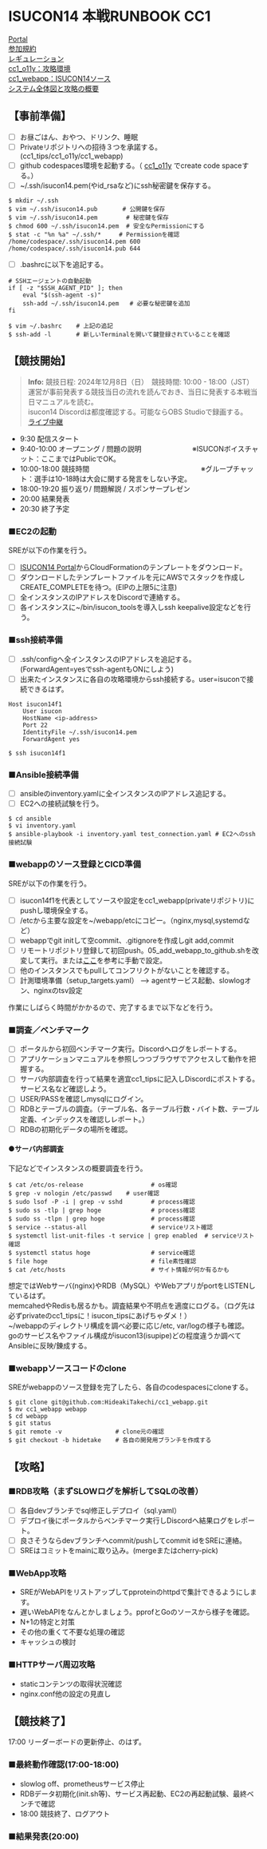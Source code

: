 # ISUCON14 本戦RUNBOOK CC1 
[Portal](https://portal.isucon.net/)  
[参加規約](https://isucon.net/archives/58657108.html)  
[レギュレーション](https://isucon.net/archives/58657116.html)   
[cc1_o11y：攻略環境](https://github.com/HideakiTakechi/cc1_o11y)  
[cc1_webapp：ISUCON14ソース](https://github.com/HideakiTakechi/cc1_webapp)  
[システム全体図と攻略の概要](https://github.com/HideakiTakechi/cc1_tips/blob/main/2024/system_setup.md)

## 【事前準備】
- [ ] お昼ごはん、おやつ、ドリンク、睡眠  
- [ ] Privateリポジトリへの招待３つを承諾する。(cc1_tips/cc1_o11y/cc1_webapp)
- [ ] github codespaces環境を起動する。（ [cc1_o11y](https://github.com/HideakiTakechi/cc1_o11y) でcreate code spaceする。）
- [ ] ~/.ssh/isucon14.pem(やid_rsaなど)にssh秘密鍵を保存する。
```
$ mkdir ~/.ssh
$ vim ~/.ssh/isucon14.pub       # 公開鍵を保存
$ vim ~/.ssh/isucon14.pem        # 秘密鍵を保存
$ chmod 600 ~/.ssh/isucon14.pem  # 安全なPermissionにする
$ stat -c "%n %a" ~/.ssh/*     # Permissionを確認
/home/codespace/.ssh/isucon14.pem 600
/home/codespace/.ssh/isucon14.pub 644
```
- [ ] .bashrcに以下を追記する。
```
# SSHエージェントの自動起動
if [ -z "$SSH_AGENT_PID" ]; then
    eval "$(ssh-agent -s)"
    ssh-add ~/.ssh/isucon14.pem   # 必要な秘密鍵を追加
fi
```
```
$ vim ~/.bashrc    # 上記の追記
$ ssh-add -l       # 新しいTerminalを開いて鍵登録されていることを確認
```

## 【競技開始】
> **Info:** 競技日程: 2024年12月8日（日）　競技時間: 10:00 - 18:00（JST）  
運営が事前発表する競技当日の流れを読んでおき、当日に発表する本戦当日マニュアルを読む。  
isucon14 Discordは都度確認する。可能ならOBS Studioで録画する。    
[ライブ中継](https://www.youtube.com/live/sT_9E0pTlns)
- 9:30 配信スタート  
- 9:40-10:00 オープニング / 問題の説明  　　　　　　　※ISUCONボイスチャット：ここまではPublicでOK。
- 10:00-18:00 競技時間　　　　　　　　　　　　　　　　※グループチャット：選手は10-18時は大会に関する発言をしない予定。  
- 18:00-19:20 振り返り/ 問題解説 / スポンサープレゼン   
- 20:00 結果発表  
- 20:30 終了予定  

### ■EC2の起動
SREが以下の作業を行う。
- [ ] [ISUCON14 Portal](https://portal.isucon.net)からCloudFormationのテンプレートをダウンロード。  
- [ ] ダウンロードしたテンプレートファイルを元にAWSでスタックを作成しCREATE_COMPLETEを待つ。(EIPの上限5に注意)  
- [ ] 全インスタンスのIPアドレスをDiscordで連絡する。
- [ ] 各インスタンスに~/bin/isucon_toolsを導入しssh keepalive設定などを行う。

### ■ssh接続準備  
- [ ] .ssh/configへ全インスタンスのIPアドレスを追記する。(ForwardAgent=yesでssh-agentもONにしよう)　
- [ ] 出来たインスタンスに各自の攻略環境からssh接続する。user=isuconで接続できるはず。
```
Host isucon14f1
    User isucon
    HostName <ip-address>
    Port 22
    IdentityFile ~/.ssh/isucon14.pem
    ForwardAgent yes
```
```
$ ssh isucon14f1
```
### ■Ansible接続準備  
- [ ] ansibleのinventory.yamlに全インスタンスのIPアドレス追記する。
- [ ] EC2への接続試験を行う。
```
$ cd ansible
$ vi inventory.yaml
$ ansible-playbook -i inventory.yaml test_connection.yaml # EC2へのssh接続試験
```

### ■webappのソース登録とCICD準備
SREが以下の作業を行う。
- [ ] isucon14f1を代表としてソースや設定をcc1_webapp(privateリポジトリ)にpushし環境保全する。  
- [ ] /etcから主要な設定を~/webapp/etcにコピー。（nginx,mysql,systemdなど）
- [ ] webappでgit initして空commit、.gitignoreを作成しgit add,commit
- [ ] リモートリポジトリ登録して初回push。05_add_webapp_to_github.shを改変して実行。または[ここ](https://github.com/ChallengeClub/isucon_tips/blob/main/2023/20231019_webapp_to_github.md)を参考に手動で設定。
- [ ] 他のインスタンスでもpullしてコンフリクトがないことを確認する。  
- [ ] 計測環境準備（setup_targets.yaml） --> agentサービス起動、slowlogオン、nginxのtsv設定

作業にしばらく時間がかかるので、完了するまで以下などを行う。

### ■調査／ベンチマーク
- [ ] ポータルから初回ベンチマーク実行。Discordへログをレポートする。
- [ ] アプリケーションマニュアルを参照しつつブラウザでアクセスして動作を把握する。
- [ ] サーバ内部調査を行って結果を適宜cc1_tipsに記入しDiscordにポストする。サービス名など確認しよう。
- [ ] USER/PASSを確認しmysqlにログイン。
- [ ] RDBとテーブルの調査。（テーブル名、各テーブル行数・バイト数、テーブル定義、インデックスを確認しレポート。）
- [ ] RDBの初期化データの場所を確認。

#### ●サーバ内部調査
下記などでインスタンスの概要調査を行う。  
```
$ cat /etc/os-release                   # os確認  
$ grep -v nologin /etc/passwd    # user確認  
$ sudo lsof -P -i | grep -v sshd        # process確認
$ sudo ss -tlp | grep hoge              # process確認
$ sudo ss -tlpn | grep hoge             # process確認
$ service --status-all                  # serviceリスト確認
$ systemctl list-unit-files -t service | grep enabled  # serviceリスト確認
$ systemctl status hoge                 # service確認
$ file hoge                             # file素性確認
$ cat /etc/hosts                        # サイト情報が何か有るかも
```
想定ではWebサーバ(nginx)やRDB（MySQL）やWebアプリがportをLISTENしているはず。  
memcahedやRedisも居るかも。調査結果や不明点を適度にログる。（ログ先は必ずprivateのcc1_tipsに！isucon_tipsにあげちゃダメ！）  
~/webappのディレクトリ構成を調べ必要に応じ/etc, var/logの様子も確認。  
goのサービス名やファイル構成がisucon13(isupipe)どの程度違うか調べてAnsibleに反映/錬成する。  

### ■webappソースコードのclone
SREがwebappのソース登録を完了したら、各自のcodespacesにcloneする。
```
$ git clone git@github.com:HideakiTakechi/cc1_webapp.git
$ mv cc1_webapp webapp
$ cd webapp
$ git status
$ git remote -v               # clone元の確認
$ git checkout -b hidetake    # 各自の開発用ブランチを作成する
```
## 【攻略】
### ■RDB攻略（まずSLOWログを解析してSQLの改善）
- [ ] 各自devブランチでsql修正しデプロイ（sql.yaml）
- [ ] デプロイ後にポータルからベンチマーク実行しDiscordへ結果ログをレポート。
- [ ] 良さそうならdevブランチへcommit/pushしてcommit idをSREに連絡。
- [ ] SREはコミットをmainに取り込み。(mergeまたはcherry-pick)

### ■WebApp攻略
- SREがWebAPIをリストアップしてpproteinのhttpdで集計できるようにします。
- 遅いWebAPIをなんとかしましょう。pprofとGoのソースから様子を確認。
- N+1の特定と対策
- その他の重くて不要な処理の確認
- キャッシュの検討

### ■HTTPサーバ周辺攻略
- staticコンテンツの取得状況確認
- nginx.conf他の設定の見直し

## 【競技終了】
17:00 リーダーボードの更新停止、のはず。
### ■最終動作確認(17:00-18:00)
- slowlog off、prometheusサービス停止
- RDBデータ初期化(init.sh等)、サービス再起動、EC2の再起動試験、最終ベンチで確認
- 18:00 競技終了、ログアウト

### ■結果発表(20:00)
